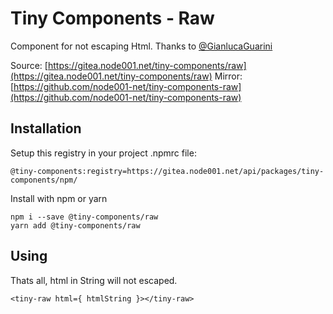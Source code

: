 # Tiny Components - Raw

Component for not escaping Html. Thanks to [@GianlucaGuarini](https://github.com/GianlucaGuarini)

Source: [https://gitea.node001.net/tiny-components/raw](https://gitea.node001.net/tiny-components/raw)
Mirror: [https://github.com/node001-net/tiny-components-raw](https://github.com/node001-net/tiny-components-raw)

## Installation

Setup this registry in your project .npmrc file:

```
@tiny-components:registry=https://gitea.node001.net/api/packages/tiny-components/npm/
```

Install with npm or yarn

```
npm i --save @tiny-components/raw
yarn add @tiny-components/raw
```

## Using

Thats all, html in String will not escaped.
```
<tiny-raw html={ htmlString }></tiny-raw>
```

